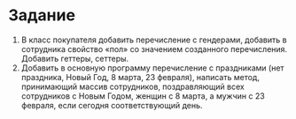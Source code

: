 # Задание

1. В класс покупателя добавить перечисление с гендерами, добавить в сотрудника 
свойство «пол» со значением созданного перечисления. Добавить геттеры, сеттеры.
2. Добавить в основную программу перечисление с праздниками (нет праздника, 
Новый Год, 8 марта, 23 февраля), написать метод, принимающий массив сотрудников, 
поздравляющий всех сотрудников с Новым Годом, женщин с 8 марта, а мужчин с 
23 февраля, если сегодня соответствующий день.